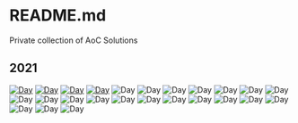 # README.md

Private collection of AoC Solutions

## 2021
[![Day](https://badgen.net/badge/01/%E2%98%85%E2%98%85/green)](2021/01)
[![Day](https://badgen.net/badge/02/%E2%98%85%E2%98%85/green)](2021/02)
[![Day](https://badgen.net/badge/03/%E2%98%85%E2%98%85/green)](2021/03)
[![Day](https://badgen.net/badge/04/%E2%98%85%E2%98%85/green)](2021/04)
![Day](https://badgen.net/badge/05/%E2%98%85%E2%98%85/green)
![Day](https://badgen.net/badge/06/%E2%98%85%E2%98%85/green)
![Day](https://badgen.net/badge/07/%E2%98%85%E2%98%85/yellow)
![Day](https://badgen.net/badge/08/%E2%98%86%E2%98%86/gray)
![Day](https://badgen.net/badge/09/%E2%98%86%E2%98%86/gray)
![Day](https://badgen.net/badge/10/%E2%98%86%E2%98%86/gray)
![Day](https://badgen.net/badge/11/%E2%98%86%E2%98%86/gray)
![Day](https://badgen.net/badge/12/%E2%98%86%E2%98%86/gray)
![Day](https://badgen.net/badge/13/%E2%98%86%E2%98%86/gray)
![Day](https://badgen.net/badge/14/%E2%98%86%E2%98%86/gray)
![Day](https://badgen.net/badge/15/%E2%98%86%E2%98%86/gray)
![Day](https://badgen.net/badge/16/%E2%98%86%E2%98%86/gray)
![Day](https://badgen.net/badge/17/%E2%98%86%E2%98%86/gray)
![Day](https://badgen.net/badge/18/%E2%98%86%E2%98%86/gray)
![Day](https://badgen.net/badge/19/%E2%98%86%E2%98%86/gray)
![Day](https://badgen.net/badge/20/%E2%98%86%E2%98%86/gray)
![Day](https://badgen.net/badge/21/%E2%98%86%E2%98%86/gray)
![Day](https://badgen.net/badge/22/%E2%98%86%E2%98%86/gray)
![Day](https://badgen.net/badge/23/%E2%98%86%E2%98%86/gray)
![Day](https://badgen.net/badge/24/%E2%98%86%E2%98%86/gray)
![Day](https://badgen.net/badge/25/%E2%98%86%E2%98%86/gray)
